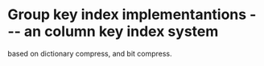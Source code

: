 # Group key index implementantions --- an column key index system

based on dictionary compress, and bit compress.

